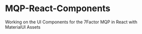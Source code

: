 # MQP-React-Components
Working on the UI Components for the 7Factor MQP in React with MaterialUI Assets
